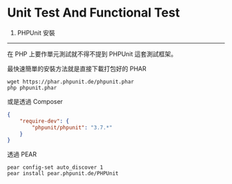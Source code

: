 Unit Test And Functional Test
==============================

1) PHPUnit 安裝
---------------

在 PHP 上要作單元測試就不得不提到 PHPUnit 這套測試框架。

最快速簡單的安裝方法就是直接下載打包好的 PHAR

```
wget https://phar.phpunit.de/phpunit.phar
php phpunit.phar
```

或是透過 Composer

```JSON
{
    "require-dev": {
        "phpunit/phpunit": "3.7.*"
    }
}
```

透過 PEAR

```
pear config-set auto_discover 1
pear install pear.phpunit.de/PHPUnit
```

